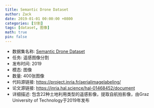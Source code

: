 ```yaml
---
title: Semantic Drone Dataset
author: Zack
date: 2019-01-01 00:00:00 +0800
categories: [分割]
tags: [dataset, 图像]
math: true
pin: false
---
```

- 数据集名称: [Semantic Drone Dataset](https://project.inria.fr/aerialimagelabeling/)
- 任务: 遥感图像分割
- 发布时间: 2019
- 模态: 图像
- 数量: 400张图像
- 代码源链接: https://project.inria.fr/aerialimagelabeling/
- 论文源链接: https://inria.hal.science/hal-01468452/document
- 详细描述: 包含22种土地利用类型的遥感影像，提取自航拍影像，由Graz University of Technology于2019年发布
